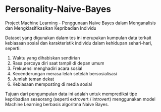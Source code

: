 # Personality-Naive-Bayes
Project Machine Learning - Penggunaan Naive Bayes dalam Menganalisis dan Mengklasifikasikan Kepribadian Individu

Dataset yang digunakan dalam tes ini merupakan kumpulan data terkait kebiasaan sosial dan karakteristik individu dalam kehidupan sehari-hari, seperti:
1. Waktu yang dihabiskan sendirian
2. Rasa percaya diri saat tampil di depan umum
3. Frekuensi menghadiri acara sosial
4. Kecenderungan merasa lelah setelah bersosialisasi
4. Jumlah teman dekat
6. Kebiasaan memposting di media sosial
   
Tujuan dari pengumpulan data ini adalah untuk memprediksi tipe kepribadian seseorang (seperti extrovert / introvert) menggunakan model Machine Learning berbasis algoritma Naive Bayes.
